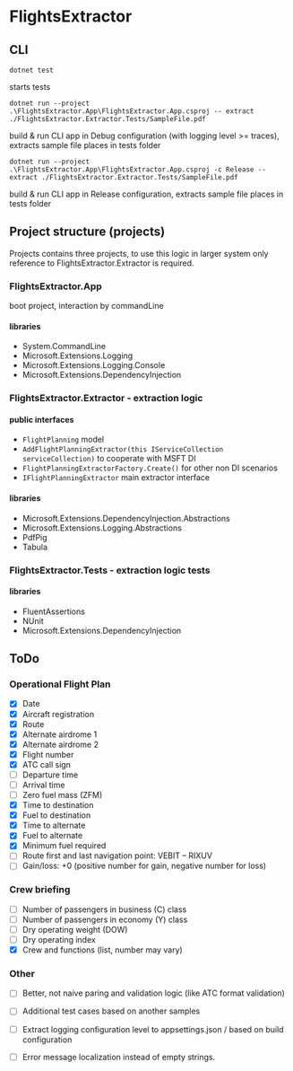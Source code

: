 # FlightsExtractor

## CLI

``dotnet test`` 

starts tests

``dotnet run --project .\FlightsExtractor.App\FlightsExtractor.App.csproj -- extract ./FlightsExtractor.Extractor.Tests/SampleFile.pdf`` 

build & run CLI app in Debug configuration (with logging level >= traces), extracts sample file places in tests folder

``dotnet run --project .\FlightsExtractor.App\FlightsExtractor.App.csproj -c Release -- extract ./FlightsExtractor.Extractor.Tests/SampleFile.pdf``

build & run CLI app in Release configuration, extracts sample file places in tests folder

## Project structure (projects)

Projects contains three projects, to use this logic in larger system only reference to FlightsExtractor.Extractor is required.

### FlightsExtractor.App
boot project, interaction by commandLine

#### libraries
* System.CommandLine
* Microsoft.Extensions.Logging
* Microsoft.Extensions.Logging.Console
* Microsoft.Extensions.DependencyInjection
### FlightsExtractor.Extractor - extraction logic
#### public interfaces
- ``FlightPlanning`` model
- ``AddFlightPlanningExtractor(this IServiceCollection serviceCollection)`` to cooperate with MSFT DI
- ``FlightPlanningExtractorFactory.Create()`` for other non DI scenarios
- ``IFlightPlanningExtractor`` main extractor interface

#### libraries
* Microsoft.Extensions.DependencyInjection.Abstractions
* Microsoft.Extensions.Logging.Abstractions
* PdfPig
* Tabula

### FlightsExtractor.Tests - extraction logic tests

#### libraries
* FluentAssertions
* NUnit
* Microsoft.Extensions.DependencyInjection


## ToDo
### Operational Flight Plan
- [x] Date
- [x] Aircraft registration
- [x] Route
- [x] Alternate airdrome 1
- [x] Alternate airdrome 2
- [x] Flight number
- [x] ATC call sign
- [ ] Departure time
- [ ] Arrival time
- [ ] Zero fuel mass (ZFM)
- [x] Time to destination
- [x] Fuel to destination
- [x] Time to alternate
- [x] Fuel to alternate
- [x] Minimum fuel required
- [ ] Route first and last navigation point: VEBIT – RIXUV
- [ ] Gain/loss: +0 (positive number for gain, negative number for loss)

### Crew briefing
- [ ] Number of passengers in business (C) class
- [ ] Number of passengers in economy (Y) class
- [ ] Dry operating weight (DOW)
- [ ] Dry operating index
- [x] Crew and functions (list, number may vary)

### Other
- [ ] Better, not naive paring and validation logic (like ATC format validation)
- [ ] Additional test cases based on another samples
- [ ] Extract logging configuration level to appsettings.json / based on build configuration
- [ ] Error message localization instead of empty strings.



